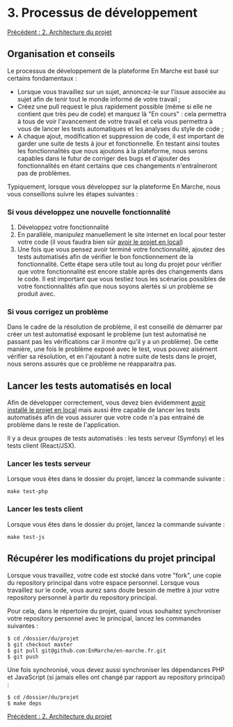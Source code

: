 # 3. Processus de développement

[Précédent : 2. Architecture du projet](2-Architecture-du-projet.md)

## Organisation et conseils

Le processus de développement de la plateforme En Marche est basé sur certains fondamentaux :

- Lorsque vous travaillez sur un sujet, annoncez-le sur l'issue associée au sujet afin de tenir tout le monde
  informé de votre travail ;
- Créez une pull request le plus rapidement possible (même si elle ne contient que très peu de code) et marquez là
  "En cours" : cela permettra à tous de voir l'avancement de votre travail et cela vous permettra à vous de lancer
  les tests automatiques et les analyses du style de code ;
- A chaque ajout, modification et suppression de code, il est important de garder une suite de tests à jour et
  fonctionnelle. En testant ainsi toutes les fonctionnalités que nous ajoutons à la plateforme, nous serons capables
  dans le futur de corriger des bugs et d'ajouter des fonctionnalités en étant certains que ces changements n'entraîneront
  pas de problèmes.

Typiquement, lorsque vous développez sur la plateforme En Marche, nous vous conseillons suivre les étapes suivantes :

### Si vous développez une nouvelle fonctionnalité

1. Développez votre fonctionnalité
2. En parallèle, manipulez manuellement le site internet en local pour tester votre code 
  (il vous faudra bien sûr [avoir le projet en local](https://github.com/EnMarche/en-marche.fr/blob/archi-documentation/docs/1.%20Installer%20le%20projet%20en%20local.md))
3. Une fois que vous pensez avoir terminé votre fonctionnalité, ajoutez des tests automatisés afin de vérifier le bon
   fonctionnement de la fonctionnalité. Cette étape sera utile tout au long du projet pour vérifier que votre fonctionnalité
   est encore stable après des changements dans le code. Il est important que vous testiez tous les scénarios possibles
   de votre fonctionnalités afin que nous soyons alertés si un problème se produit avec.

### Si vous corrigez un problème

Dans le cadre de la résolution de problème, il est conseillé de démarrer par créer un test automatisé exposant le problème
(un test automatisé ne passant pas les vérifications car il montre qu'il y a un problème). De cette manière, une fois le
problème exposé avec le test, vous pouvez aisément vérifier sa résolution, et en l'ajoutant à notre suite de tests dans le
projet, nous serons assurés que ce problème ne réapparaitra pas.


## Lancer les tests automatisés en local

Afin de développer correctement, vous devez bien évidemment 
[avoir installé le projet en local](https://github.com/EnMarche/en-marche.fr/blob/archi-documentation/docs/1.%20Installer%20le%20projet%20en%20local.md)
mais aussi être capable de lancer les tests automatisés afin de vous assurer que votre code n'a pas entrainé de problème
dans le reste de l'application.

Il y a deux groupes de tests automatisés : les tests serveur (Symfony) et les tests client (React/JSX).

### Lancer les tests serveur

Lorsque vous êtes dans le dossier du projet, lancez la commande suivante :

```
make test-php
```

### Lancer les tests client

Lorsque vous êtes dans le dossier du projet, lancez la commande suivante :

```
make test-js
```


## Récupérer les modifications du projet principal

Lorsque vous travaillez, votre code est stocké dans votre "fork", une copie du repository principal dans votre espace
personnel. Lorsque vous travaillez sur le code, vous aurez sans doute besoin de mettre à jour votre repository personnel
à partir du repository principal.

Pour cela, dans le répertoire du projet, quand vous souhaitez synchroniser votre repository personnel avec le principal,
lancez les commandes suivantes :

```
$ cd /dossier/du/projet
$ git checkout master
$ git pull git@github.com:EnMarche/en-marche.fr.git
$ git push
```

Une fois synchronisé, vous devez aussi synchroniser les dépendances PHP et JavaScript (si jamais elles ont changé
par rapport au repository principal) :

```
$ cd /dossier/du/projet
$ make deps
```

[Précédent : 2. Architecture du projet](2-Architecture-du-projet.md)
